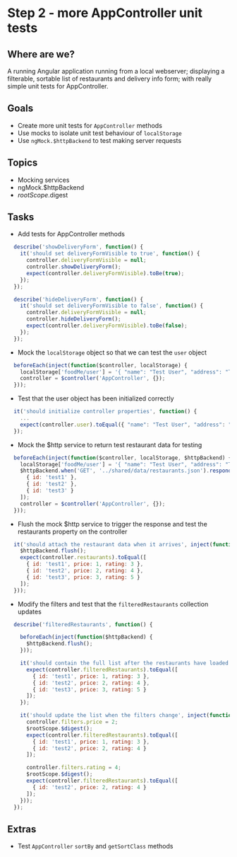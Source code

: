 # Step 2 - more AppController unit tests

## Where are we?

A running Angular application running from a local webserver;
displaying a filterable, sortable list of restaurants and delivery info form;
with really simple unit tests for AppController.

## Goals

* Create more unit tests for `AppController` methods
* Use mocks to isolate unit test behaviour of `localStorage`
* Use `ngMock.$httpBackend` to test making server requests

## Topics

* Mocking services
* ngMock.$httpBackend
* $rootScope.$digest

## Tasks

* Add tests for AppController methods

```js
  describe('showDeliveryForm', function() {
    it('should set deliveryFormVisible to true', function() {
      controller.deliveryFormVisible = null;
      controller.showDeliveryForm();
      expect(controller.deliveryFormVisible).toBe(true);
    });
  });

  describe('hideDeliveryForm', function() {
    it('should set deliveryFormVisible to false', function() {
      controller.deliveryFormVisible = null;
      controller.hideDeliveryForm();
      expect(controller.deliveryFormVisible).toBe(false);
    });
  });
```

* Mock the `localStorage` object so that we can test the `user` object

```js
  beforeEach(inject(function($controller, localStorage) {
    localStorage['foodMe/user'] = '{ "name": "Test User", "address": "Test Address" }';
    controller = $controller('AppController', {});
  }));
```

* Test that the user object has been initialized correctly

```js
  it('should initialize controller properties', function() {
    ...
    expect(controller.user).toEqual({ "name": "Test User", "address": "Test Address" });
  });
```

* Mock the $http service to return test restaurant data for testing

```js
  beforeEach(inject(function($controller, localStorage, $httpBackend) {
    localStorage['foodMe/user'] = '{ "name": "Test User", "address": "Test Address" }';
    $httpBackend.when('GET', '../shared/data/restaurants.json').respond([
      { id: 'test1' },
      { id: 'test2' },
      { id: 'test3' }
    ]);
    controller = $controller('AppController', {});
  }));
```

* Flush the mock $http service to trigger the response and test the restaurants property on the controller

```js
  it('should attach the restaurant data when it arrives', inject(function($httpBackend) {
    $httpBackend.flush();
    expect(controller.restaurants).toEqual([
      { id: 'test1', price: 1, rating: 3 },
      { id: 'test2', price: 2, rating: 4 },
      { id: 'test3', price: 3, rating: 5 }
    ]);
  }));
```

* Modify the filters and test that the `filteredRestaurants` collection updates

```js
  describe('filteredRestaurants', function() {

    beforeEach(inject(function($httpBackend) {
      $httpBackend.flush();
    }));

    it('should contain the full list after the restaurants have loaded', function() {
      expect(controller.filteredRestaurants).toEqual([
        { id: 'test1', price: 1, rating: 3 },
        { id: 'test2', price: 2, rating: 4 },
        { id: 'test3', price: 3, rating: 5 }
      ]);
    });

    it('should update the list when the filters change', inject(function($rootScope) {
      controller.filters.price = 2;
      $rootScope.$digest();
      expect(controller.filteredRestaurants).toEqual([
        { id: 'test1', price: 1, rating: 3 },
        { id: 'test2', price: 2, rating: 4 }
      ]);

      controller.filters.rating = 4;
      $rootScope.$digest();
      expect(controller.filteredRestaurants).toEqual([
        { id: 'test2', price: 2, rating: 4 }
      ]);
    }));
  });
```

## Extras

* Test `AppController` `sortBy` and `getSortClass` methods